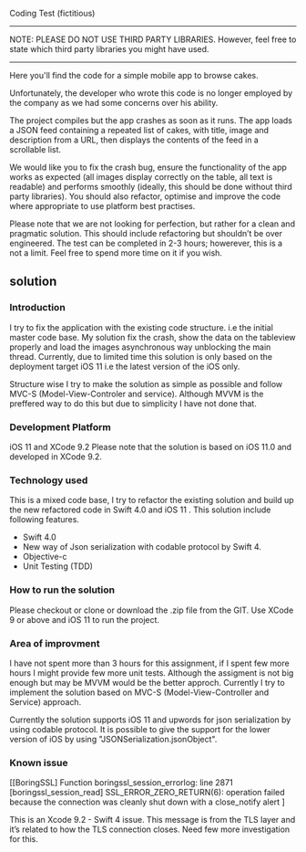 Coding Test (fictitious)


***
NOTE: PLEASE DO NOT USE THIRD PARTY LIBRARIES. However, feel free to state which third party libraries you might have used.
***

Here you'll find the code for a simple mobile app to browse cakes. 

Unfortunately, the developer who wrote this code is no longer employed by the company as we had some concerns over his ability. 

The project compiles but the app crashes as soon as it runs. The app loads a JSON feed containing a repeated list of cakes, with title, image and description from a URL, then displays the contents of the feed in a scrollable list. 

We would like you to fix the crash bug, ensure the functionality of the app works as expected (all images display correctly on the table, all text is readable) and performs smoothly (ideally, this should be done without third party libraries). You should also refactor, optimise and improve the code where appropriate to use platform best practises. 

Please note that we are not looking for perfection, but rather for a clean and pragmatic solution. This should include refactoring but shouldn’t be over engineered. The test can be completed in 2-3 hours; howerever, this is a not a limit. Feel free to spend more time on it if you wish.

## solution
### Introduction

I try to fix the application with the existing code structure. i.e the initial master code base. My solution fix the crash, show the data on the tableview properly and load the images asynchronous way unblocking the main thread. Currently, due to limited time this solution is only based on the deployment target iOS 11 i.e the latest version of the iOS only.

Structure wise I try to make the solution as simple as possible and follow MVC-S (Model-View-Controler and service). Although MVVM is the preffered way to do this but due to simplicity I have not done that.

### Development Platform
iOS 11 and XCode 9.2
Please note that the solution is based on iOS 11.0 and developed in XCode 9.2.

### Technology used
This is a mixed code base, I try to refactor the existing solution and build up the new refactored code in Swift 4.0 and iOS 11 . This solution include following features.

- Swift 4.0
- New way of Json serialization with codable protocol by Swift 4.
- Objective-c
- Unit Testing (TDD)

### How to run the solution
Please checkout or clone or download the .zip file from the GIT. Use XCode 9 or above  and iOS 11 to run the project.

### Area of improvment
I have not spent more than 3 hours for this assignment, if I spent few more hours I might provide few more unit tests. Although the assigment is not big enough but may be MVVM would be the better approch. Currently I try to implement the solution based on MVC-S (Model-View-Controller and Service) approach.

Currently the solution supports iOS 11 and upwords  for json serialization by using codable protocol. It is possible to give the support for the lower version of iOS by using "JSONSerialization.jsonObject".

### Known issue

[[BoringSSL] Function boringssl_session_errorlog: line 2871 [boringssl_session_read] SSL_ERROR_ZERO_RETURN(6): operation failed because the connection was cleanly shut down with a close_notify alert ]

This is an Xcode 9.2 - Swift 4 issue. This message is from the TLS layer and it’s related to how the TLS connection closes. Need few more investigation for this.






